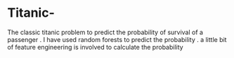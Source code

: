 # Titanic-
The classic titanic problem to predict the probability of survival of a passenger . I have used random forests to predict the probability . a little bit of feature engineering is involved to calculate the probability
